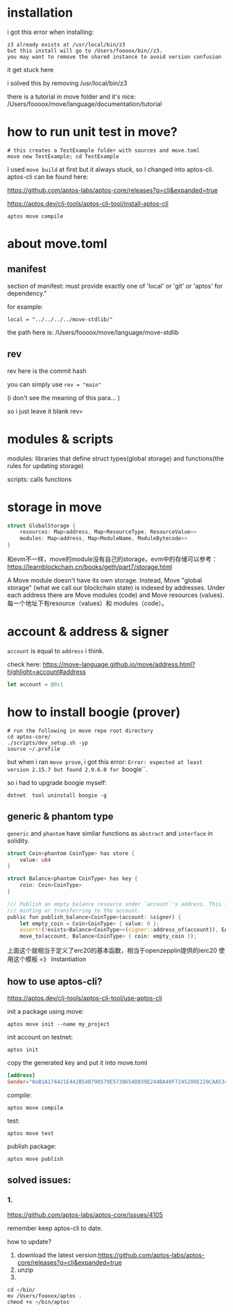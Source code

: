 # installation
i got this error when installing:
```shell
z3 already exists at /usr/local/bin/z3
but this install will go to /Users/foooox/bin//z3.
you may want to remove the shared instance to avoid version confusion
```
it get stuck here

i solved this by removing /usr/local/bin/z3

there is a tutorial in move folder and it's nice: /Users/foooox/move/language/documentation/tutorial

# how to run unit test in move?

```shell
# this creates a TestExample folder with sources and move.toml
move new TestExample; cd TestExample
```

I used `move build` at first but it always stuck, so I changed into aptos-cli.
aptos-cli can be found here: 

https://github.com/aptos-labs/aptos-core/releases?q=cli&expanded=true

https://aptos.dev/cli-tools/aptos-cli-tool/install-aptos-cli
```shell
aptos move compile
```

# about move.toml
## manifest
section of manifest: must provide exactly one of 'local' or 'git' or 'aptos' for dependency."

for example:
```shell
local = "../../../../move-stdlib/"
```
the path here is: /Users/foooox/move/language/move-stdlib

## rev
rev here is the commit hash

you can simply use `rev = "main"`

(i don't see the meaning of this para... )

so i just leave it blank
rev=<git commit hash>

# modules & scripts

modules: libraries that define struct types(global storage) and functions(the rules for updating storage)

scripts: calls functions 

# storage in move

```rust
struct GlobalStorage {
    resources: Map<address, Map<ResourceType, ResourceValue>>
    modules: Map<address, Map<ModuleName, ModuleBytecode>>
}
```
和evm不一样，move的module没有自己的storage，evm中的存储可以参考：https://learnblockchain.cn/books/geth/part7/storage.html

A Move module doesn't have its own storage. Instead, Move "global storage" (what we call our blockchain state) is indexed by addresses. Under each address there are Move modules (code) and Move resources (values).
每一个地址下有resource（values）和 modules（code）。

# account & address & signer

`account` is equal to `address` i think.

check here: https://move-language.github.io/move/address.html?highlight=account#address

```rust
let account = @0x1
```

# how to install boogie (prover)

```shell
# run the following in move repo root directory
cd aptos-core/
./scripts/dev_setup.sh -yp
source ~/.profile
```

but when i ran `move prove`, i got this error:
`Error: expected at least version 2.15.7 but found 2.9.6.0 for `boogie``.

so i had to upgrade boogie myself:

```shell
dotnet  tool uninstall boogie -g

```

## generic & phantom type

`generic` and `phantom` have similar functions as `abstract` and `interface` in solidity.

```rust
struct Coin<phantom CoinType> has store {
    value: u64
}

struct Balance<phantom CoinType> has key {
    coin: Coin<CoinType>
}

/// Publish an empty balance resource under `account`'s address. This function must be called before
/// minting or transferring to the account.
public fun publish_balance<CoinType>(account: &signer) {
    let empty_coin = Coin<CoinType> { value: 0 };
    assert!(!exists<Balance<CoinType>>(signer::address_of(account)), EALREADY_HAS_BALANCE);
    move_to(account, Balance<CoinType> { coin: empty_coin });
```
上面这个就相当于定义了erc20的基本函数，相当于openzepplin提供的ierc20
使用这个模板 =》 Instantiation

## how to use aptos-cli?
https://aptos.dev/cli-tools/aptos-cli-tool/use-aptos-cli

init a package using move:

```shell
aptos move init --name my_project
```

init account on testnet:

```shell
aptos init
```

copy the generated key and put it into move.toml

```toml
[address]
Sender="0xB1A174421E442B54B798579E5738654DB39E244BA40F7245209E220CAA534AF0"
```

compile:

```shell
aptos move compile
```

test:
```shell
aptos move test
```

publish package:
```shell
aptos move publish
```

## solved issues:
### 1.
https://github.com/aptos-labs/aptos-core/issues/4105

remember keep aptos-cli to date.

how to update?

1. download the latest version:https://github.com/aptos-labs/aptos-core/releases?q=cli&expanded=true
2. unzip
3. 
```shell
cd ~/bin/
mv /Users/foooox/aptos . 
chmod +x ~/bin/aptos  
```
